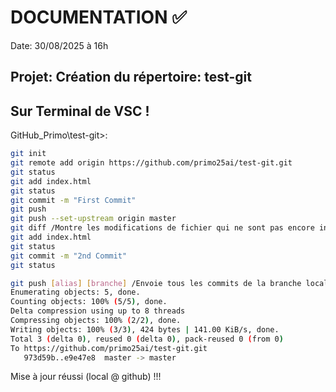 # DOCUMENTATION &#9989;
Date: 30/08/2025 à 16h

## Projet: Création du répertoire: test-git

## Sur Terminal de VSC !
GitHub_Primo\test-git>:
```sh
git init
git remote add origin https://github.com/primo25ai/test-git.git
git status
git add index.html
git status
git commit -m "First Commit"
git push
git push --set-upstream origin master
git diff /Montre les modifications de fichier qui ne sont pas encore indexées
git add index.html
git status
git commit -m "2nd Commit"
git status
````
```sh
git push [alias] [branche] /Envoie tous les commits de la branche locale vers GitHub
Enumerating objects: 5, done.
Counting objects: 100% (5/5), done.
Delta compression using up to 8 threads
Compressing objects: 100% (2/2), done.
Writing objects: 100% (3/3), 424 bytes | 141.00 KiB/s, done.
Total 3 (delta 0), reused 0 (delta 0), pack-reused 0 (from 0)
To https://github.com/primo25ai/test-git.git
   973d59b..e9e47e8  master -> master
````

Mise à jour réussi (local @ github) !!!

